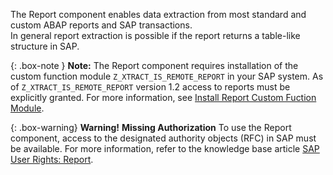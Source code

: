 
The Report component enables data extraction from most standard and custom ABAP reports and SAP transactions. <br>
In general report extraction is possible if the report returns a table-like structure in SAP. 

{: .box-note }
**Note:** The Report component requires installation of the custom function module `Z_XTRACT_IS_REMOTE_REPORT` in your SAP system. As of `Z_XTRACT_IS_REMOTE_REPORT` version 1.2 access to reports must be explicitly granted. For more information, see [Install Report Custom Fuction Module](./sap-customizing/install-report-custom-function-module). 

{: .box-warning}
**Warning!** **Missing Authorization**
To use the Report component, access to the designated authority objects (RFC) in SAP must be available.
For more information, refer to the knowledge base article [SAP User Rights: Report](https://kb.theobald-software.com/sap/authority-objects-sap-user-rights#report).
